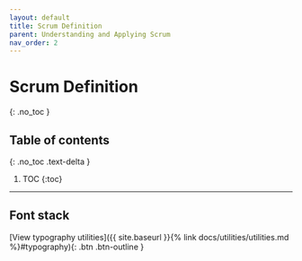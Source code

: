 ```yaml
---
layout: default
title: Scrum Definition
parent: Understanding and Applying Scrum
nav_order: 2
---
```


# Scrum Definition
{: .no_toc }

## Table of contents
{: .no_toc .text-delta }

1. TOC
{:toc}

---

## Font stack



[View typography utilities]({{ site.baseurl }}{% link docs/utilities/utilities.md %}#typography){: .btn .btn-outline }
